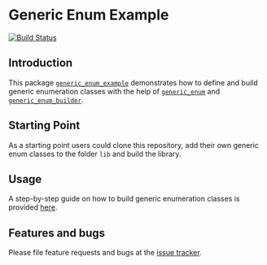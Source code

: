 # Generic Enum Example
[![Build Status](https://travis-ci.com/simphotonics/generic_enum.svg?branch=master)](https://travis-ci.com/simphotonics/generic_enum)


## Introduction

This package [`generic_enum_example`][generic_enum_example] demonstrates how to define and build generic enumeration classes
with the help of [`generic_enum`][generic_enum] and [`generic_enum_builder`][generic_enum_builder].


## Starting Point

As a starting point users could clone this repository, add
their own generic enum classes to the folder `lib` and build the library.


## Usage

A step-by-step guide on how to build generic enumeration classes is provided [here].

## Features and bugs

Please file feature requests and bugs at the [issue tracker].

[issue tracker]: https://github.com/simphotonics/generic_enum/issues

[here]: https://github.com/simphotonics/generic_enum/tree/master/generic_enum#building-a-generic-enum

[Dart enum]: https://dart.dev/guides/language/language-tour#enumerated-types
[generic_enum]: https://pub.dev/packages/generic_enum
[generic_enum_builder]: https://pub.dev/packages/generic_enum_builder
[generic_enum_example]: https://pub.dev/packages/generic_enum_example
